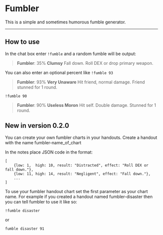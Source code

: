 Fumbler
=======

This is a simple and sometimes humorous fumble generator. 

----------

How to use
----------------

In the chat box enter `!fumble` and a random fumble will be output:

> **Fumbler**: 35% **Clumsy**
Fall down. Roll DEX or drop primary weapon.

You can also enter an optional percent like `!fumble 93`

> **Fumbler**: 93% **Very Unaware**
Hit friend, normal damage. Friend stunned for 1 round.


`!fumble 90`

> **Fumbler**: 90% **Useless Moron**
Hit self. Double damage. Stunned for 1 round.

New in version 0.2.0
--------------------
You can create your own fumbler charts in your handouts.
Create a handout with the name fumbler-name_of_chart

In the notes place JSON code in the format:

```
[
    {low: 1,  high: 10, result: "Distracted", effect: "Roll DEX or fall down."},
    {low: 11, high: 14, result: "Negligent", effect: "Fall down."},
    ...
]
```

To use your fumbler handout chart set the first parameter as your chart name. For example if you created a handout named fumbler-disaster then you can tell fumbler to use it like so:

`!fumble disaster`

or 

`fumble disaster 91`
